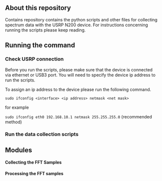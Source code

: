 ## About this repository
Contains repository contains the python scripts and other files for collecting spectrum data with the USRP N200 device. For instructions concerning running the scripts please keep reading.

## Running the command 

### Check USRP connection 
Before you run the scripts, please make sure that the device is connected via ethernet or USB3 port. You will need to specify the device ip address to run the scripts. 

To assign an ip address to the device please run the following command.

`sudo ifconfig <interface> <ip address> netmask <net mask>`

for example

`sudo ifconfig eth0 192.168.10.1 netmask 255.255.255.0` (recommended method)
### Run the data collection scripts 

## Modules 

#### Collecting the FFT Samples

#### Processing the FFT samples 
